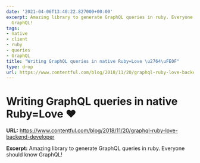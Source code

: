 ```yaml
---
date: '2021-04-06T13:40:22.827000+00:00'
excerpt: Amazing library to generate GraphQL queries in ruby. Everyone should know
  GraphQL!
tags:
- native
- client
- ruby
- queries
- GraphQL
title: "Writing GraphQL queries in native Ruby=Love \u2764\uFE0F"
type: drop
url: https://www.contentful.com/blog/2018/11/20/graphql-ruby-love-backend-developer
---
```


# Writing GraphQL queries in native Ruby=Love ❤️

**URL:** https://www.contentful.com/blog/2018/11/20/graphql-ruby-love-backend-developer

**Excerpt:** Amazing library to generate GraphQL queries in ruby. Everyone should know GraphQL!
